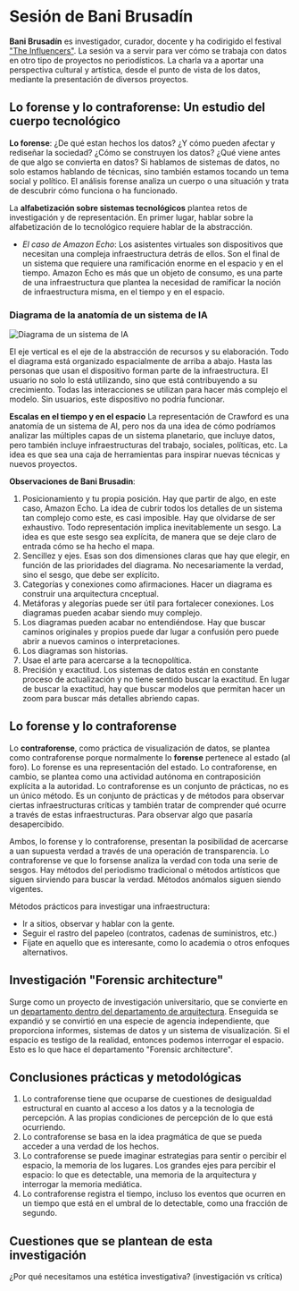 # Sesión de Bani Brusadín

**Bani Brusadín** es investigador, curador, docente y ha codirigido el festival ["The Influencers"](https://theinfluencers.org/). La sesión va a servir para ver cómo se trabaja con datos en otro tipo de proyectos no periodísticos. La charla va a aportar una perspectiva cultural y artística, desde el punto de vista de los datos, mediante la presentación de diversos proyectos.

## Lo forense y lo contraforense: Un estudio del cuerpo tecnológico

**Lo forense**: ¿De qué estan hechos los datos? ¿Y cómo pueden afectar y rediseñar la sociedad? ¿Cómo se construyen los datos? ¿Qué viene antes de que algo se convierta en datos?
Si hablamos de sistemas de datos, no solo estamos hablando de técnicas, sino también estamos tocando un tema social y político. El análisis forense analiza un cuerpo o una situación y trata de descubrir cómo funciona o ha funcionado.

La **alfabetización sobre sistemas tecnológicos** plantea retos de investigación y de representación. En primer lugar, hablar sobre la alfabetización de lo tecnológico requiere hablar de la abstracción.

- *El caso de Amazon Echo*: Los asistentes virtuales son dispositivos que necesitan una compleja infraestructura detrás de ellos. Son el final de un sistema que requiere una ramificación enorme en el espacio y en el tiempo. Amazon Echo es más que un objeto de consumo, es una parte de una infraestructura que plantea la necesidad de ramificar la noción de infraestructura misma, en el tiempo y en el espacio.

### Diagrama de la anatomía de un sistema de IA

![Diagrama de un sistema de IA](https://designculture.com.br/wp-content/uploads/2019/11/Designs-of-Year_dezeen_hero-1704x958-1.jpg "Diagrama de la anatomía de un sistema de IA")

El eje vertical es el eje de la abstracción de recursos y su elaboración. Todo el diagrama está organizado espacialmente de arriba a abajo. Hasta las personas que usan el dispositivo forman parte de la infraestructura. El usuario no solo lo está utilizando, sino que está contribuyendo a su crecimiento. Todas las interacciones se utilizan para hacer más complejo el modelo. Sin usuarios, este dispositivo no podría funcionar.

**Escalas en el tiempo y en el espacio**
La representación de Crawford es una anatomía de un sistema de AI, pero nos da una idea de cómo podríamos analizar las múltiples capas de un sistema planetario, que incluye datos, pero también incluye infraestructuras del trabajo, sociales, políticas, etc. La idea es que sea una caja de herramientas para inspirar nuevas técnicas y nuevos proyectos.

**Observaciones de Bani Brusadin**:
1. Posicionamiento y tu propia posición. Hay que partir de algo, en este caso, Amazon Echo. La idea de cubrir todos los detalles de un sistema tan complejo como este, es casi imposible. Hay que olvidarse de ser exhaustivo. Todo representación implica inevitablemente un sesgo. La idea es que este sesgo sea explícita, de manera que se deje claro de entrada cómo se ha hecho el mapa.
2. Sencillez y ejes. Esas son dos dimensiones claras que hay que elegir, en función de las prioridades del diagrama. No necesariamente la verdad, sino el sesgo, que debe ser explícito.
3. Categorías y conexiones como afirmaciones. Hacer un diagrama es construir una arquitectura cnceptual.
4. Metáforas y alegorías puede ser útil para fortalecer conexiones. Los diagramas pueden acabar siendo muy complejo.
5. Los diagramas pueden acabar no entendiéndose. Hay que buscar caminos originales y propios puede dar lugar a confusión pero puede abrir a nuevos caminos o interpretaciones.
6. Los diagramas son historias.
7. Usae el arte para acercarse a la tecnopolítica.
8. Preciśión y exactitud. Los sistemas de datos están en constante proceso de actualización y no tiene sentido buscar la exactitud. En lugar de buscar la exactitud, hay que buscar modelos que permitan hacer un zoom para buscar más detalles abriendo capas.

## Lo forense y lo contraforense

Lo **contraforense**, como práctica de visualización de datos, se plantea como contraforense porque normalmente lo **forense** pertenece al estado (al foro). Lo forense es una representación del estado. Lo contraforense, en cambio, se plantea como una actividad autónoma en contraposición explícita a la autoridad. Lo contraforense es un conjunto de prácticas, no es un único método. Es un conjunto de prácticas y de métodos para observar ciertas infraestructuras críticas y también tratar de comprender qué ocurre a través de  estas infraestructuras. Para observar algo que pasaría desapercibido.

Ambos, lo forense y lo contraforense, presentan la posibilidad de acercarse a uan supuesta verdad a través de una operación de transparencia. Lo contraforense ve que lo forsense analiza la verdad con toda una serie de sesgos. Hay métodos del periodismo tradicional o métodos artísticos que siguen sirviendo para buscar la verdad. Métodos anómalos siguen siendo vigentes.

Métodos prácticos para investigar una infraestructura:
- Ir a sitios, observar y hablar con la gente.
- Seguir el rastro del papeleo (contratos, cadenas de suministros, etc.)
- Fíjate en aquello que es interesante, como lo academia o otros enfoques alternativos.

## Investigación "Forensic architecture"

Surge como un proyecto de investigación universitario, que se convierte en un [departamento dentro del departamento de arquitectura](https://forensic-architecture.org/). Enseguida se expandió y se convirtió en una especie de agencia independiente, que proporciona informes, sistemas de datos y un sistema de visualización. Si el espacio es testigo de la realidad, entonces podemos interrogar el espacio. Esto es lo que hace el departamento "Forensic architecture".

## Conclusiones prácticas y metodológicas

1. Lo contraforense tiene que ocuparse de cuestiones de desigualdad estructural en cuanto al acceso a los datos y a la tecnologia de percepción. A las propias condiciones de percepción de lo que está ocurriendo.
2. Lo contraforense se basa en la idea pragmática de que se pueda acceder a una verdad de los hechos.
3. Lo contraforense se puede imaginar estrategias para sentir o percibir el espacio, la memoria de los lugares. Los grandes ejes para percibir el espacio: lo que es detectable, una memoria de la arquitectura y interrogar la memoria mediática.
4. Lo contraforense registra el tiempo, incluso los eventos que ocurren en un tiempo que está en el umbral de lo detectable, como una fracción de segundo.

## Cuestiones que se plantean de esta investigación
¿Por qué necesitamos una estética investigativa? (investigación vs crítica)
